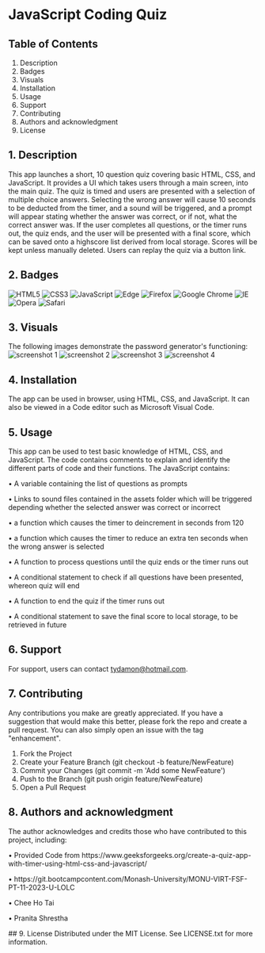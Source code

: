 # JavaScript Coding Quiz
## Table of Contents
1. Description
2. Badges
3. Visuals
4. Installation
5. Usage
6. Support
7. Contributing
8. Authors and acknowledgment
9. License
## 1. Description
This app launches a short, 10 question quiz covering basic HTML, CSS, and JavaScript. It provides a UI which takes users through a main screen, into the main quiz. The quiz is timed and users are presented with a selection of multiple choice answers. Selecting the wrong answer will cause 10 seconds to be deducted from the timer, and a sound will be triggered, and a prompt will appear stating whether the answer was correct, or if not, what the correct answer was. If the user completes all questions, or the timer runs out, the quiz ends, and the user will be presented with a final score, which can be saved onto a highscore list derived from local storage. Scores will be kept unless manually deleted.  Users can replay the quiz via a button link.
## 2. Badges
![HTML5](https://img.shields.io/badge/html5-%23E34F26.svg?style=for-the-badge&logo=html5&logoColor=white)
![CSS3](https://img.shields.io/badge/css3-%231572B6.svg?style=for-the-badge&logo=css3&logoColor=white)
![JavaScript](https://img.shields.io/badge/javascript-%23323330.svg?style=for-the-badge&logo=javascript&logoColor=%23F7DF1E)
![Edge](https://img.shields.io/badge/Edge-0078D7?style=for-the-badge&logo=Microsoft-edge&logoColor=white)
![Firefox](https://img.shields.io/badge/Firefox-FF7139?style=for-the-badge&logo=Firefox-Browser&logoColor=white)
![Google Chrome](https://img.shields.io/badge/Google%20Chrome-4285F4?style=for-the-badge&logo=GoogleChrome&logoColor=white)
![IE](https://img.shields.io/badge/Internet%20Explorer-0076D6?style=for-the-badge&logo=Internet%20Explorer&logoColor=white)
![Opera](https://img.shields.io/badge/Opera-FF1B2D?style=for-the-badge&logo=Opera&logoColor=white)
![Safari](https://img.shields.io/badge/Safari-000000?style=for-the-badge&logo=Safari&logoColor=white)
## 3. Visuals
The following images demonstrate the password generator's functioning:
![screenshot 1](https://github.com/sifwolf1991/coding-quiz/assets/139626561/6ed39c88-fb61-4b98-9f49-19e6fd7f9f8e)
![screenshot 2](https://github.com/sifwolf1991/coding-quiz/assets/139626561/1c0acffc-9870-450e-94f5-52695c054b56)
![screenshot 3](https://github.com/sifwolf1991/coding-quiz/assets/139626561/81c1fe8e-579d-4d57-b762-dde2d81651d9)
![screenshot 4](https://github.com/sifwolf1991/coding-quiz/assets/139626561/18a5c600-fde2-4c5c-bf38-7f04777ba306)
## 4. Installation
The app can be used in browser, using HTML, CSS, and JavaScript. It can also be viewed in a Code editor such as Microsoft Visual Code.
## 5. Usage
This app can be used to test basic knowledge of HTML, CSS, and JavaScript. 
The code contains comments to explain and identify the different parts of code and their functions.
The JavaScript contains: 
<p>•	A variable containing the list of questions as prompts</p>
<p>•	Links to sound files contained in the assets folder which will be triggered depending whether the selected answer was correct or incorrect</p>
<p>•	a function which causes the timer to deincrement in seconds from 120</p>
<p>•	a function which causes the timer to reduce an extra ten seconds when the wrong answer is selected</p>
<p>•	A function to process questions until the quiz ends or the timer runs out</p>
<p>•	A conditional statement to check if all questions have been presented, whereon quiz will end</p>
<p>•	A function to end the quiz if the timer runs out</p>
<p>•	A conditional statement to save the final score to local storage, to be retrieved in future</p>

## 6. Support
For support, users can contact tydamon@hotmail.com.
## 7. Contributing
Any contributions you make are greatly appreciated.
If you have a suggestion that would make this better, please fork the repo and create a pull request. You can also simply open an issue with the tag "enhancement". 
1.	Fork the Project
2.	Create your Feature Branch (git checkout -b feature/NewFeature)
3.	Commit your Changes (git commit -m 'Add some NewFeature')
4.	Push to the Branch (git push origin feature/NewFeature)
5.	Open a Pull Request
## 8. Authors and acknowledgment
The author acknowledges and credits those who have contributed to this project, including:
<p>•	Provided Code from https://www.geeksforgeeks.org/create-a-quiz-app-with-timer-using-html-css-and-javascript/</p>
<p>•	https://git.bootcampcontent.com/Monash-University/MONU-VIRT-FSF-PT-11-2023-U-LOLC</p>
<p>•	Chee Ho Tai</p>
<p>•	Pranita Shrestha</p>
## 9. License
Distributed under the MIT License. See LICENSE.txt for more information.
